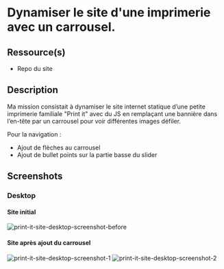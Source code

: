 # Dynamiser le site d'une imprimerie avec un carrousel.


## Ressource(s)
- Repo du site

## Description
Ma mission consistait à dynamiser le site internet statique d’une petite imprimerie familiale "Print it" avec du JS en remplaçant une bannière dans l’en-tête par un carrousel pour voir différentes images défiler. 

Pour la navigation : 
- Ajout de flèches au carrousel
- Ajout de bullet points sur la partie basse du slider


## Screenshots

### Desktop 
#### Site initial
![print-it-site-desktop-screenshot-before](https://github.com/JCRzc/Booki/assets/131395254/b89cca07-457e-4df8-a190-a9650fe564eb)

#### Site après ajout du carrousel 
![print-it-site-desktop-screenshot-1](https://github.com/JCRzc/Booki/assets/131395254/9e68add0-8eec-4436-b0ce-026df223c85f)
![print-it-site-desktop-screenshot-2](https://github.com/JCRzc/Booki/assets/131395254/cefa8d75-b30f-4fd9-b86b-0cae0ba92bfb)
